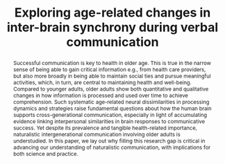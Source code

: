 ---
title: Exploring age-related changes in inter-brain synchrony during verbal communication

# Authors
# If you created a profile for a user (e.g. the default `admin` user), write the username (folder name) here
# and it will be replaced with their full name and linked to their profile.
authors:
  - 'Suzanne Dikker'
  - admin
  - 'Laura Gwilliams'
  - 'Tessa West'
  - 'Guillaume Dumas'
  - 'Kara D. Federmeier'

# Author notes (optional)
author_notes: ''
date: ""
doi: ''

# Schedule page publish date (NOT publication's date).
publishDate: '2022-04-01T00:00:00Z'

# Publication type.
# Legend: 0 = Uncategorized; 1 = Conference paper; 2 = Journal article;
# 3 = Preprint / Working Paper; 4 = Report; 5 = Book; 6 = Book section;
# 7 = Thesis; 8 = Patent
publication_types: ['3']

# Publication name and optional abbreviated publication name.
publication: In *PsyArXiv*
publication_short: ""

abstract: Successful communication is key to health in older age. This is true in the narrow sense of being able to gain critical information e.g., from health care providers, but also more broadly in being able to maintain social ties and pursue meaningful activities, which, in turn, are central to maintaining health and well-being. Compared to younger adults, older adults show both quantitative and qualitative changes in how information is processed and used over time to achieve comprehension. Such systematic age-related neural dissimilarities in processing dynamics and strategies raise fundamental questions about how the human brain supports cross-generational communication, especially in light of accumulating evidence linking interpersonal similarities in brain responses to communicative success. Yet despite its prevalence and tangible health-related importance, naturalistic intergenerational communication involving older adults is understudied. In this paper, we lay out why filling this research gap is critical in advancing our understanding of naturalistic communication, with implications for both science and practice.

# Summary. An optional shortened abstract.
summary: Systematic age-related neural dissimilarities in processing dynamics and strategies raise fundamental questions about how the human brain supports cross-generational communication, especially in light of accumulating evidence linking interpersonal similarities in brain responses to communicative success. Yet despite its prevalence and tangible health-related importance, naturalistic intergenerational communication involving older adults is understudied. In this paper, we lay out why filling this research gap is critical in advancing our understanding of naturalistic communication, with implications for both science and practice.

tags: ['Review']

# Display this page in the Featured widget?
featured: false

# Custom links (uncomment lines below)
# links:
# - name: Custom Link
#   url: http://example.org

url_pdf: ''
url_code: ''
url_dataset: ''
url_poster: ''
url_project: ''
url_slides: ''
url_source: ''
url_video: ''

# Featured image
# To use, add an image named `featured.jpg/png` to your page's folder.
image:
  caption: ''
  focal_point: ''
  preview_only: false

# Associated Projects (optional).
#   Associate this publication with one or more of your projects.
#   Simply enter your project's folder or file name without extension.
#   E.g. `internal-project` references `content/project/internal-project/index.md`.
#   Otherwise, set `projects: []`.
projects:
  - dikker_et_al_2022

# Slides (optional).
#   Associate this publication with Markdown slides.
#   Simply enter your slide deck's filename without extension.
#   E.g. `slides: "example"` references `content/slides/example/index.md`.
#   Otherwise, set `slides: ""`.
slides: ""
---